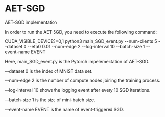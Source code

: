 # AET-SGD
AET-SGD implementation


In order to run the AET-SGD, you need to execute the following command:

CUDA_VISIBLE_DEVICES=0,1 python3 main_SGD_event.py --num-clients 5  --dataset 0 --eta0 0.01 --num-edge 2 --log-interval 10 --batch-size 1 --event-name EVENT

Here, main_SGD_event.py is the Pytorch impelementation of AET-SGD.

--dataset 0 is the index of MNIST data set.

--num-edge 2 is the number of compute nodes joining the training process.

--log-interval 10 shows the logging event after every 10 SGD iterations.

--batch-size 1 is the size of mini-batch size.

--event-name EVENT is the name of event-triggered SGD.
